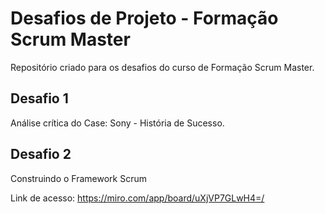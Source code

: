 # Desafios de Projeto - Formação Scrum Master
Repositório criado para os desafios do curso de Formação Scrum Master.

## Desafio 1

 Análise crítica do Case:  Sony - História de Sucesso.

## Desafio 2 

Construindo o Framework Scrum

Link de acesso: https://miro.com/app/board/uXjVP7GLwH4=/


